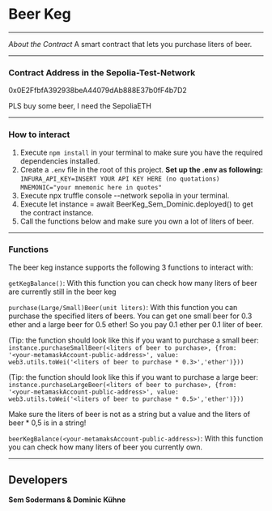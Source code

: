 # Beer Keg
---

*About the Contract*
A smart contract that lets you purchase liters of beer.

---

### Contract Address in the Sepolia-Test-Network
0x0E2FfbfA392938beA44079dAb888E37b0fF4b7D2

PLS buy some beer, I need the SepoliaETH

---

### How to interact
1. Execute `npm install` in your terminal to make sure you have the required dependencies installed.
2. Create a `.env` file in the root of this project.
**Set up the .env as following:**
`INFURA_API_KEY=INSERT YOUR API KEY HERE (no quotations)`
`MNEMONIC="your mnemonic here in quotes"`
3. Execute npx truffle console --network sepolia in your terminal.
4. Execute let instance = await BeerKeg_Sem_Dominic.deployed() to get the contract instance.
5. Call the functions below and make sure you own a lot of liters of beer.

---

### Functions
The beer keg instance supports the following 3 functions to interact with:

`getKegBalance()`: With this function you can check how many liters of beer are currently still in the beer keg

`purchase(Large/Small)Beer(unit liters)`: With this function you can purchase the specified liters of beers. You can get one small beer for  0.3 ether and a large beer for 0.5 ether! So you pay 0.1 ether per 0.1 liter of beer.

(Tip: the function should look like this if you want to purchase a small beer: `instance.purchaseSmallBeer(<liters of beer to purchase>, {from: '<your-metamaskAccount-public-address>', value: web3.utils.toWei('<liters of beer to purchase * 0.3>','ether')}))`

(Tip: the function should look like this if you want to purchase a large beer: `instance.purchaseLargeBeer(<liters of beer to purchase>, {from: '<your-metamaskAccount-public-address>', value: web3.utils.toWei('<liters of beer to purchase * 0.5>','ether')}))`

Make sure the liters of beer is not as a string but a value and the liters of beer * 0,5 is in a string!

`beerKegBalance(<your-metamaksAccount-public-address>)`: With this function you can check how many liters of beer you currently own.

---

## Developers
**Sem Sodermans & Dominic Kühne**
